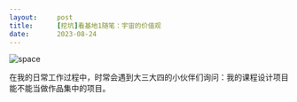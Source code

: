 ```yaml
---
layout:     post
title:      [挖坑]看基地1随笔：宇宙的价值观
date:       2023-08-24
---
```

![space](/images/202308/X.jpg)

在我的日常工作过程中，时常会遇到大三大四的小伙伴们询问：我的课程设计项目能不能当做作品集中的项目。
